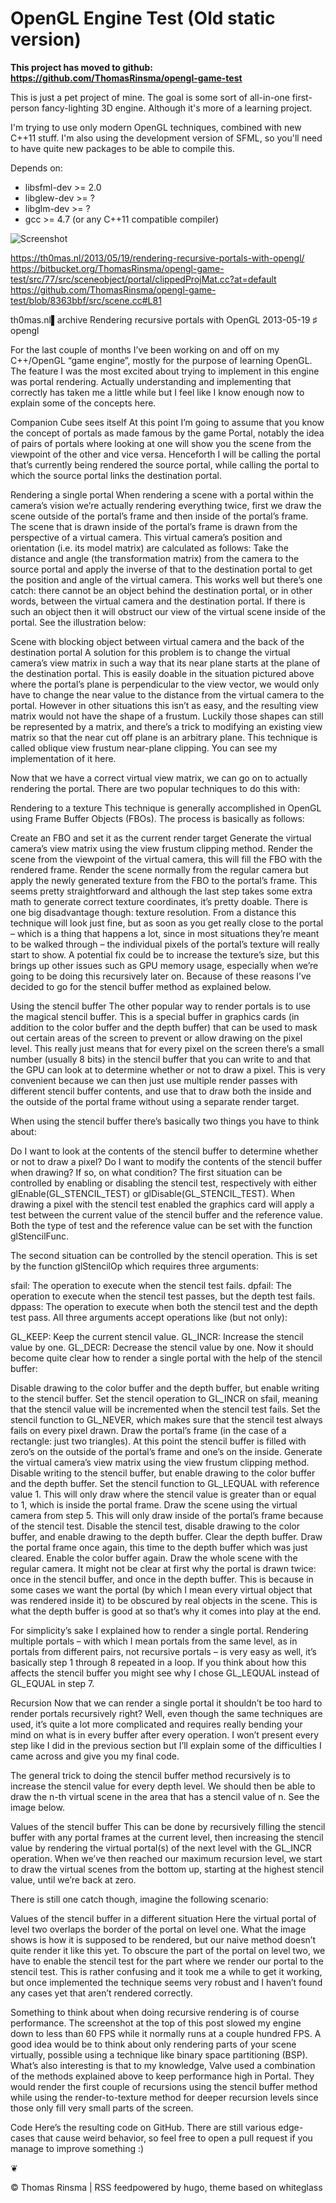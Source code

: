 # OpenGL Engine Test **(Old static version)**

**This project has moved to github: https://github.com/ThomasRinsma/opengl-game-test**

This is just a pet project of mine. The goal is some sort of
all-in-one first-person fancy-lighting 3D engine. Although
it's more of a learning project.

I'm trying to use only modern OpenGL techniques, combined
with new C++11 stuff. I'm also using the development version
of SFML, so you'll need to have quite new packages to be able
to compile this.

Depends on:

  * libsfml-dev >= 2.0
  * libglew-dev >= ?
  * libglm-dev >= ?
  * gcc >= 4.7 (or any C++11 compatible compiler)

![Screenshot](https://bitbucket.org/ThomasRinsma/opengl-game-test/raw/tip/screenshot.png)

https://th0mas.nl/2013/05/19/rendering-recursive-portals-with-opengl/
https://bitbucket.org/ThomasRinsma/opengl-game-test/src/77/src/sceneobject/portal/clippedProjMat.cc?at=default
https://github.com/ThomasRinsma/opengl-game-test/blob/8363bbf/src/scene.cc#L81

th0mas.nl▌archive
Rendering recursive portals with OpenGL
2013-05-19 ♯ opengl

For the last couple of months I’ve been working on and off on my C++/OpenGL “game engine”, mostly for the purpose of learning OpenGL. The feature I was the most excited about trying to implement in this engine was portal rendering. Actually understanding and implementing that correctly has taken me a little while but I feel like I know enough now to explain some of the concepts here.


Companion Cube sees itself
At this point I’m going to assume that you know the concept of portals as made famous by the game Portal, notably the idea of pairs of portals where looking at one will show you the scene from the viewpoint of the other and vice versa. Henceforth I will be calling the portal that’s currently being rendered the source portal, while calling the portal to which the source portal links the destination portal.

Rendering a single portal
When rendering a scene with a portal within the camera’s vision we’re actually rendering everything twice, first we draw the scene outside of the portal’s frame and then inside of the portal’s frame. The scene that is drawn inside of the portal’s frame is drawn from the perspective of a virtual camera. This virtual camera’s position and orientation (i.e. its model matrix) are calculated as follows: Take the distance and angle (the transformation matrix) from the camera to the source portal and apply the inverse of that to the destination portal to get the position and angle of the virtual camera. This works well but there’s one catch: there cannot be an object behind the destination portal, or in other words, between the virtual camera and the destination portal. If there is such an object then it will obstruct our view of the virtual scene inside of the portal. See the illustration below:


Scene with blocking object between virtual camera and the back of the destination portal
A solution for this problem is to change the virtual camera’s view matrix in such a way that its near plane starts at the plane of the destination portal. This is easily doable in the situation pictured above where the portal’s plane is perpendicular to the view vector, we would only have to change the near value to the distance from the virtual camera to the portal. However in other situations this isn’t as easy, and the resulting view matrix would not have the shape of a frustum. Luckily those shapes can still be represented by a matrix, and there’s a trick to modifying an existing view matrix so that the near cut off plane is an arbitrary plane. This technique is called oblique view frustum near-plane clipping. You can see my implementation of it here.

Now that we have a correct virtual view matrix, we can go on to actually rendering the portal. There are two popular techniques to do this with:

Rendering to a texture
This technique is generally accomplished in OpenGL using Frame Buffer Objects (FBOs). The process is basically as follows:

Create an FBO and set it as the current render target
Generate the virtual camera’s view matrix using the view frustum clipping method.
Render the scene from the viewpoint of the virtual camera, this will fill the FBO with the rendered frame.
Render the scene normally from the regular camera but apply the newly generated texture from the FBO to the portal’s frame.
This seems pretty straightforward and although the last step takes some extra math to generate correct texture coordinates, it’s pretty doable. There is one big disadvantage though: texture resolution. From a distance this technique will look just fine, but as soon as you get really close to the portal – which is a thing that happens a lot, since in most situations they’re meant to be walked through – the individual pixels of the portal’s texture will really start to show. A potential fix could be to increase the texture’s size, but this brings up other issues such as GPU memory usage, especially when we’re going to be doing this recursively later on. Because of these reasons I’ve decided to go for the stencil buffer method as explained below.

Using the stencil buffer
The other popular way to render portals is to use the magical stencil buffer. This is a special buffer in graphics cards (in addition to the color buffer and the depth buffer) that can be used to mask out certain areas of the screen to prevent or allow drawing on the pixel level. This really just means that for every pixel on the screen there’s a small number (usually 8 bits) in the stencil buffer that you can write to and that the GPU can look at to determine whether or not to draw a pixel. This is very convenient because we can then just use multiple render passes with different stencil buffer contents, and use that to draw both the inside and the outside of the portal frame without using a separate render target.

When using the stencil buffer there’s basically two things you have to think about:

Do I want to look at the contents of the stencil buffer to determine whether or not to draw a pixel?
Do I want to modify the contents of the stencil buffer when drawing? If so, on what condition?
The first situation can be controlled by enabling or disabling the stencil test, respectively with either glEnable(GL_STENCIL_TEST) or glDisable(GL_STENCIL_TEST). When drawing a pixel with the stencil test enabled the graphics card will apply a test between the current value of the stencil buffer and the reference value. Both the type of test and the reference value can be set with the function glStencilFunc.

The second situation can be controlled by the stencil operation. This is set by the function glStencilOp which requires three arguments:

sfail: The operation to execute when the stencil test fails.
dpfail: The operation to execute when the stencil test passes, but the depth test fails.
dppass: The operation to execute when both the stencil test and the depth test pass.
All three arguments accept operations like (but not only):

GL_KEEP: Keep the current stencil value.
GL_INCR: Increase the stencil value by one.
GL_DECR: Decrease the stencil value by one.
Now it should become quite clear how to render a single portal with the help of the stencil buffer:

Disable drawing to the color buffer and the depth buffer, but enable writing to the stencil buffer.
Set the stencil operation to GL_INCR on sfail, meaning that the stencil value will be incremented when the stencil test fails.
Set the stencil function to GL_NEVER, which makes sure that the stencil test always fails on every pixel drawn.
Draw the portal’s frame (in the case of a rectangle: just two triangles). At this point the stencil buffer is filled with zero’s on the outside of the portal’s frame and one’s on the inside.
Generate the virtual camera’s view matrix using the view frustum clipping method.
Disable writing to the stencil buffer, but enable drawing to the color buffer and the depth buffer.
Set the stencil function to GL_LEQUAL with reference value 1. This will only draw where the stencil value is greater than or equal to 1, which is inside the portal frame.
Draw the scene using the virtual camera from step 5. This will only draw inside of the portal’s frame because of the stencil test.
Disable the stencil test, disable drawing to the color buffer, and enable drawing to the depth buffer.
Clear the depth buffer.
Draw the portal frame once again, this time to the depth buffer which was just cleared.
Enable the color buffer again.
Draw the whole scene with the regular camera.
It might not be clear at first why the portal is drawn twice: once in the stencil buffer, and once in the depth buffer. This is because in some cases we want the portal (by which I mean every virtual object that was rendered inside it) to be obscured by real objects in the scene. This is what the depth buffer is good at so that’s why it comes into play at the end.

For simplicity’s sake I explained how to render a single portal. Rendering multiple portals – with which I mean portals from the same level, as in portals from different pairs, not recursive portals – is very easy as well, it’s basically step 1 through 8 repeated in a loop. If you think about how this affects the stencil buffer you might see why I chose GL_LEQUAL instead of GL_EQUAL in step 7.

Recursion
Now that we can render a single portal it shouldn’t be too hard to render portals recursively right? Well, even though the same techniques are used, it’s quite a lot more complicated and requires really bending your mind on what is in every buffer after every operation. I won’t present every step like I did in the previous section but I’ll explain some of the difficulties I came across and give you my final code.

The general trick to doing the stencil buffer method recursively is to increase the stencil value for every depth level. We should then be able to draw the n-th virtual scene in the area that has a stencil value of n. See the image below.


Values of the stencil buffer
This can be done by recursively filling the stencil buffer with any portal frames at the current level, then increasing the stencil value by rendering the virtual portal(s) of the next level with the GL_INCR operation. When we’ve then reached our maximum recursion level, we start to draw the virtual scenes from the bottom up, starting at the highest stencil value, until we’re back at zero.

There is still one catch though, imagine the following scenario:


Values of the stencil buffer in a different situation
Here the virtual portal of level two overlaps the border of the portal on level one. What the image shows is how it is supposed to be rendered, but our naive method doesn’t quite render it like this yet. To obscure the part of the portal on level two, we have to enable the stencil test for the part where we render our portal to the stencil test. This is rather confusing and it took me a while to get it working, but once implemented the technique seems very robust and I haven’t found any cases yet that aren’t rendered correctly.

Something to think about when doing recursive rendering is of course performance. The screenshot at the top of this post slowed my engine down to less than 60 FPS while it normally runs at a couple hundred FPS. A good idea would be to think about only rendering parts of your scene virtually, possible using a technique like binary space partitioning (BSP). What’s also interesting is that to my knowledge, Valve used a combination of the methods explained above to keep performance high in Portal. They would render the first couple of recursions using the stencil buffer method while using the render-to-texture method for deeper recursion levels since those only fill very small parts of the screen.

Code
Here’s the resulting code on GitHub. There are still various edge-cases that cause weird behavior, so feel free to open a pull request if you manage to improve something :)

❦

© Thomas Rinsma | RSS feedpowered by hugo, theme based on whiteglass
